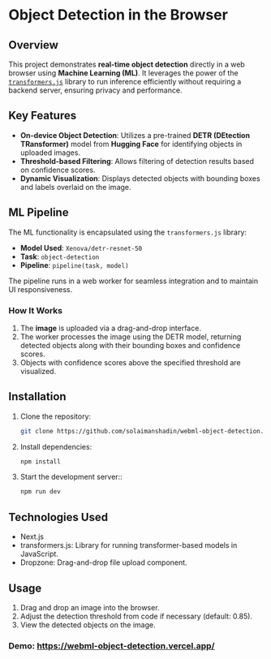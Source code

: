 # Object Detection in the Browser

## Overview

This project demonstrates **real-time object detection** directly in a web browser using **Machine Learning (ML)**. It leverages the power of the [`transformers.js`](https://xenova.github.io/transformers.js/) library to run inference efficiently without requiring a backend server, ensuring privacy and performance.

## Key Features

- **On-device Object Detection**: Utilizes a pre-trained **DETR (DEtection TRansformer)** model from **Hugging Face** for identifying objects in uploaded images.
- **Threshold-based Filtering**: Allows filtering of detection results based on confidence scores.
- **Dynamic Visualization**: Displays detected objects with bounding boxes and labels overlaid on the image.

## ML Pipeline

The ML functionality is encapsulated using the `transformers.js` library:
- **Model Used**: `Xenova/detr-resnet-50`
- **Task**: `object-detection`
- **Pipeline**: `pipeline(task, model)`

The pipeline runs in a web worker for seamless integration and to maintain UI responsiveness.

### How It Works
1. The **image** is uploaded via a drag-and-drop interface.
2. The worker processes the image using the DETR model, returning detected objects along with their bounding boxes and confidence scores.
3. Objects with confidence scores above the specified threshold are visualized.

## Installation

1. Clone the repository:
   ```bash
   git clone https://github.com/solaimanshadin/webml-object-detection.git
   ```


2. Install dependencies:
   ```bash
   npm install
   ```
3. Start the development server::
   ```bash
   npm run dev
   ```


## Technologies Used
<ul> 
<li>Next.js
</li>
<li>transformers.js: Library for running transformer-based models in JavaScript.</li>
<li> Dropzone: Drag-and-drop file upload component.</li>

</ul>

## Usage
<ol>
<li>Drag and drop an image into the browser.</li>
<li>Adjust the detection threshold from code if necessary (default: 0.85).</li>
<li>View the detected objects on the image.</li>

</ol>



### Demo:  https://webml-object-detection.vercel.app/